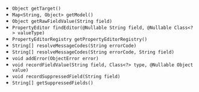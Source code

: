 
- `Object getTarget()`
- `Map<String, Object> getModel()`
- `Object getRawFieldValue(String field)`
- `PropertyEditor findEditor(@Nullable String field, @Nullable Class<?> valueType)`
- `PropertyEditorRegistry getPropertyEditorRegistry()`
- `String[] resolveMessageCodes(String errorCode)`
- `String[] resolveMessageCodes(String errorCode, String field)`
- `void addError(ObjectError error)`
- `void recordFieldValue(String field, Class<?> type, @Nullable Object value)`
- `void recordSuppressedField(String field)`
- `String[] getSuppressedFields()`